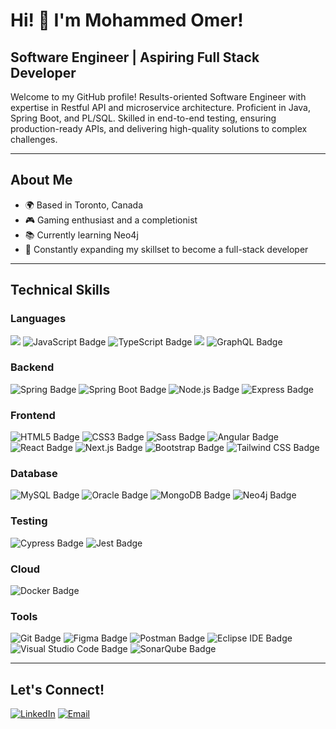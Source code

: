 # Hi! 👋 I'm Mohammed Omer! 

## Software Engineer | Aspiring Full Stack Developer

Welcome to my GitHub profile! Results-oriented Software Engineer with expertise in Restful API and microservice architecture. Proficient in Java, Spring Boot, and PL/SQL. Skilled in end-to-end testing, ensuring production-ready APIs, and delivering high-quality solutions to complex challenges.

---

## About Me

- 🌍 Based in Toronto, Canada
- 🎮 Gaming enthusiast and a completionist
- 📚 Currently learning Neo4j
- 🧠 Constantly expanding my skillset to become a full-stack developer

---

## Technical Skills

### Languages
<img src="https://img.shields.io/badge/Java-ED8B00?style=for-the-badge&logo=openjdk&logoColor=white" /> <img src="https://img.shields.io/badge/JavaScript-F7DF1E?logo=javascript&logoColor=000&style=for-the-badge" alt="JavaScript Badge">
<img src="https://img.shields.io/badge/TypeScript-3178C6?logo=typescript&logoColor=fff&style=for-the-badge" alt="TypeScript Badge">
<img src="https://img.shields.io/badge/PLSQL-F80000?style=for-the-badge&logo=oracle&logoColor=black" /> <img src="https://img.shields.io/badge/GraphQL-E10098?logo=graphql&logoColor=fff&style=for-the-badge" alt="GraphQL Badge">

### Backend
<img src="https://img.shields.io/badge/Spring-6DB33F?logo=spring&logoColor=fff&style=for-the-badge" alt="Spring Badge"> <img src="https://img.shields.io/badge/Spring%20Boot-6DB33F?logo=springboot&logoColor=fff&style=for-the-badge" alt="Spring Boot Badge"> 
<img src="https://img.shields.io/badge/Node.js-393?logo=nodedotjs&logoColor=fff&style=for-the-badge" alt="Node.js Badge">
<img src="https://img.shields.io/badge/Express-000?logo=express&logoColor=fff&style=for-the-badge" alt="Express Badge"> 

### Frontend
<img src="https://img.shields.io/badge/HTML5-E34F26?logo=html5&logoColor=fff&style=for-the-badge" alt="HTML5 Badge"> <img src="https://img.shields.io/badge/CSS3-1572B6?logo=css3&logoColor=fff&style=for-the-badge" alt="CSS3 Badge">
<img src="https://img.shields.io/badge/Sass-C69?logo=sass&logoColor=fff&style=for-the-badge" alt="Sass Badge">
<img src="https://img.shields.io/badge/Angular-0F0F11?logo=angular&logoColor=fff&style=for-the-badge" alt="Angular Badge">
<img src="https://img.shields.io/badge/React-61DAFB?logo=react&logoColor=000&style=for-the-badge" alt="React Badge"> <img src="https://img.shields.io/badge/Next.js-000?logo=nextdotjs&logoColor=fff&style=for-the-badge" alt="Next.js Badge"> 
<img src="https://img.shields.io/badge/Bootstrap-7952B3?logo=bootstrap&logoColor=fff&style=for-the-badge" alt="Bootstrap Badge">
<img src="https://img.shields.io/badge/Tailwind%20CSS-06B6D4?logo=tailwindcss&logoColor=fff&style=for-the-badge" alt="Tailwind CSS Badge">

### Database
<img src="https://img.shields.io/badge/MySQL-4479A1?logo=mysql&logoColor=fff&style=for-the-badge" alt="MySQL Badge"> <img src="https://img.shields.io/badge/Oracle-F80000?logo=oracle&logoColor=fff&style=for-the-badge" alt="Oracle Badge"> 
<img src="https://img.shields.io/badge/MongoDB-47A248?logo=mongodb&logoColor=fff&style=for-the-badge" alt="MongoDB Badge"> 
<img src="https://img.shields.io/badge/Neo4j-4581C3?logo=neo4j&logoColor=fff&style=for-the-badge" alt="Neo4j Badge">

### Testing
<img src="https://img.shields.io/badge/Cypress-69D3A7?logo=cypress&logoColor=fff&style=for-the-badge" alt="Cypress Badge"> <img src="https://img.shields.io/badge/Jest-C21325?logo=jest&logoColor=fff&style=for-the-badge" alt="Jest Badge">

### Cloud
<img src="https://img.shields.io/badge/Docker-2496ED?logo=docker&logoColor=fff&style=for-the-badge" alt="Docker Badge">

### Tools
<img src="https://img.shields.io/badge/Git-F05032?logo=git&logoColor=fff&style=for-the-badge" alt="Git Badge"> <img src="https://img.shields.io/badge/Figma-F24E1E?logo=figma&logoColor=fff&style=for-the-badge" alt="Figma Badge">
<img src="https://img.shields.io/badge/Postman-FF6C37?logo=postman&logoColor=fff&style=for-the-badge" alt="Postman Badge"> <img src="https://img.shields.io/badge/Eclipse%20IDE-2C2255?logo=eclipseide&logoColor=fff&style=for-the-badge" alt="Eclipse IDE Badge">
<img src="https://img.shields.io/badge/Visual%20Studio%20Code-007ACC?logo=visualstudiocode&logoColor=fff&style=for-the-badge" alt="Visual Studio Code Badge">
<img src="https://img.shields.io/badge/SonarQube-4E9BCD?logo=sonarqube&logoColor=fff&style=for-the-badge" alt="SonarQube Badge">

---

## Let's Connect!

[![LinkedIn](https://img.shields.io/badge/LinkedIn-0077B5?style=for-the-badge&logo=linkedin&logoColor=white)](https://www.linkedin.com/in/omer-qasim) [![Email](https://img.shields.io/badge/Gmail-D14836?style=for-the-badge&logo=gmail&logoColor=white)](mailto:mohammedomerqasim@gmail.com)
